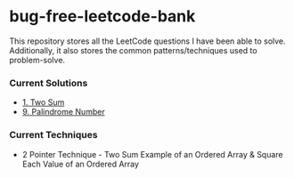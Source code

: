 # bug-free-leetcode-bank
This repository stores all the LeetCode questions I have been able to solve. Additionally, it 
also stores the common patterns/techniques used to problem-solve.

### Current Solutions
- [1. Two Sum](https://leetcode.com/problems/two-sum/)
- [9. Palindrome Number](https://leetcode.com/problems/palindrome-number/)

### Current Techniques
- 2 Pointer Technique - Two Sum Example of an Ordered Array & Square Each Value of an Ordered Array